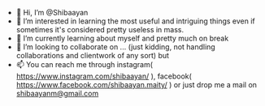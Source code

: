 - 👋 Hi, I’m @Shibaayan
- 👀 I’m interested in learning the most useful and intriguing things even if sometimes it's considered pretty useless in mass.
- 🌱 I’m currently learning about myself and pretty much on break
- 💞️ I’m looking to collaborate on ... (just kidding, not handling collaborations and clientwork of any sort) but
- 📫 You can reach me through instagram( https://www.instagram.com/shibaayan/ ), facebook( https://www.facebook.com/shibaayan.maity/ ) or just drop me a mail on shibaayanm@gmail.com

<!---
Shibaayan/Shibaayan is a ✨ special ✨ repository because its `README.md` (this file) appears on your GitHub profile.
You can click the Preview link to take a look at your changes.
--->
